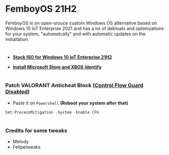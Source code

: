 # **FemboyOS 21H2**
FemboyOS is on open-srouce custom Windows OS alternative based on Windows 10 IoT Enterprise 2021 and has a lot of debloats and optimizations for your system, "automatcally" and with automatic updates on the installation.
#
* [**Stock ISO for Windows 10 IoT Enterprise 21H2**](https://bafybeicfku5j343hn3h6qj3l4fjqj5xu5542xhhhcnt6ivhduxp4ldu7re.ipfs.dweb.link/?filename=en-us_windows_10_iot_enterprise_ltsc_2021_x64_dvd_257ad90f.iso)
  
* [**Install Microsoft Store and XBOX Identify**](https://github.com/kkkgo/LTSC-Add-MicrosoftStore)
#
### **Patch VALORANT Anticheat Block ([Control Flow Guard Disabled](https://support-valorant.riotgames.com/hc/en-us/articles/4406555340179-How-to-Enable-Exploit-Protection-and-Prevent-Error-Code-VAN9002))**
* Paste it on `Powershell` **(Reboot your system after that)**
```ps1
Set-ProcessMitigation -System -Enable CFG
```
#
### Credits for some tweaks
* Melody
* Felipetweaks
